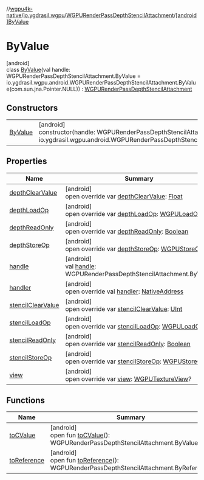 //[wgpu4k-native](../../../../index.md)/[io.ygdrasil.wgpu](../../index.md)/[WGPURenderPassDepthStencilAttachment](../index.md)/[[android]ByValue](index.md)

# ByValue

[android]\
class [ByValue](index.md)(val handle: WGPURenderPassDepthStencilAttachment.ByValue = io.ygdrasil.wgpu.android.WGPURenderPassDepthStencilAttachment.ByValue(com.sun.jna.Pointer.NULL)) : [WGPURenderPassDepthStencilAttachment](../index.md)

## Constructors

| | |
|---|---|
| [ByValue](-by-value.md) | [android]<br>constructor(handle: WGPURenderPassDepthStencilAttachment.ByValue = io.ygdrasil.wgpu.android.WGPURenderPassDepthStencilAttachment.ByValue(com.sun.jna.Pointer.NULL)) |

## Properties

| Name | Summary |
|---|---|
| [depthClearValue](depth-clear-value.md) | [android]<br>open override var [depthClearValue](depth-clear-value.md): [Float](https://kotlinlang.org/api/core/kotlin-stdlib/kotlin/-float/index.html) |
| [depthLoadOp](depth-load-op.md) | [android]<br>open override var [depthLoadOp](depth-load-op.md): [WGPULoadOp](../../-w-g-p-u-load-op/index.md) |
| [depthReadOnly](depth-read-only.md) | [android]<br>open override var [depthReadOnly](depth-read-only.md): [Boolean](https://kotlinlang.org/api/core/kotlin-stdlib/kotlin/-boolean/index.html) |
| [depthStoreOp](depth-store-op.md) | [android]<br>open override var [depthStoreOp](depth-store-op.md): [WGPUStoreOp](../../-w-g-p-u-store-op/index.md) |
| [handle](handle.md) | [android]<br>val [handle](handle.md): WGPURenderPassDepthStencilAttachment.ByValue |
| [handler](handler.md) | [android]<br>open override val [handler](handler.md): [NativeAddress](../../../ffi/-native-address/index.md) |
| [stencilClearValue](stencil-clear-value.md) | [android]<br>open override var [stencilClearValue](stencil-clear-value.md): [UInt](https://kotlinlang.org/api/core/kotlin-stdlib/kotlin/-u-int/index.html) |
| [stencilLoadOp](stencil-load-op.md) | [android]<br>open override var [stencilLoadOp](stencil-load-op.md): [WGPULoadOp](../../-w-g-p-u-load-op/index.md) |
| [stencilReadOnly](stencil-read-only.md) | [android]<br>open override var [stencilReadOnly](stencil-read-only.md): [Boolean](https://kotlinlang.org/api/core/kotlin-stdlib/kotlin/-boolean/index.html) |
| [stencilStoreOp](stencil-store-op.md) | [android]<br>open override var [stencilStoreOp](stencil-store-op.md): [WGPUStoreOp](../../-w-g-p-u-store-op/index.md) |
| [view](view.md) | [android]<br>open override var [view](view.md): [WGPUTextureView](../../-w-g-p-u-texture-view/index.md)? |

## Functions

| Name | Summary |
|---|---|
| [toCValue](../[android]to-c-value.md) | [android]<br>open fun [toCValue](../[android]to-c-value.md)(): WGPURenderPassDepthStencilAttachment.ByValue |
| [toReference](../to-reference.md) | [android]<br>open fun [toReference](../to-reference.md)(): WGPURenderPassDepthStencilAttachment.ByReference |
